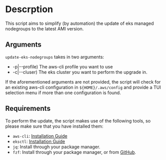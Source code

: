 # Descrption

This script aims to simplify (by automation) the update of eks managed nodegroups to the latest AMI version.

## Arguments

`update-eks-nodegroups` takes in two arguments:

- -p|--profile) The aws-cli profile you want to use
- -c|--cluser) The eks cluster you want to perform the upgrade in.

If the aforementioned arguments are not provided, the script will check for an existing aws-cli configuration
in `${HOME}/.aws/config` and provide a TUI selection menu if more than one configuration is found.

## Requirements

To perform the update, the script makes use of the following tools, so please make sure that you have installed them:

- `aws-cli`: [Installation Guide](https://docs.aws.amazon.com/cli/latest/userguide/getting-started-install.html)
- `eksctl`: [Installation Guide](https://docs.aws.amazon.com/eks/latest/userguide/eksctl.html)
- `jq`: Install through your package manager.
- `fzf`: Install through your package manager, or from [GitHub](https://github.com/junegunn/fzf).

